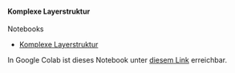 #### Komplexe Layerstruktur

Notebooks
- [Komplexe Layerstruktur](./complex-layer-structure.ipynb)

In Google Colab ist dieses Notebook unter [diesem Link](https://colab.research.google.com/drive/18BGSjiQ9h7-XJ45HNV0iK2coaRTd8AQk) erreichbar.
